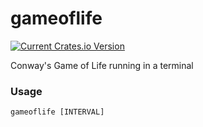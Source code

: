 # gameoflife

[![Current Crates.io Version](https://img.shields.io/crates/v/gameoflife)](https://crates.io/crates/gameoflife)

Conway's Game of Life running in a terminal

### Usage
```
gameoflife [INTERVAL]
```
